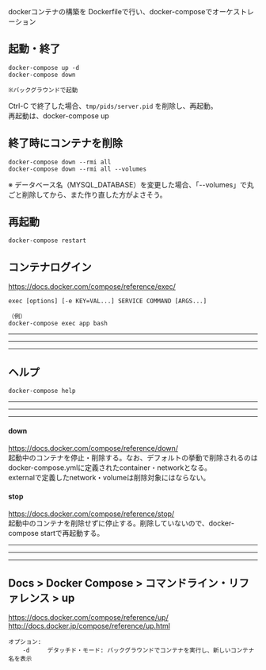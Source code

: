 dockerコンテナの構築を Dockerfileで行い、docker-composeでオーケストレーション

## 起動・終了
```
docker-compose up -d
docker-compose down

※バックグラウンドで起動
```
Ctrl-C で終了した場合、```tmp/pids/server.pid``` を削除し、再起動。  
再起動は、docker-compose up


## 終了時にコンテナを削除
```
docker-compose down --rmi all
docker-compose down --rmi all --volumes
```
※ データベース名（MYSQL_DATABASE）を変更した場合、「--volumes」で丸ごと削除してから、また作り直した方がよさそう。


## 再起動
```
docker-compose restart
```

## コンテナログイン
https://docs.docker.com/compose/reference/exec/
```
exec [options] [-e KEY=VAL...] SERVICE COMMAND [ARGS...]

（例）
docker-compose exec app bash
```


_____________________________________________________________________________________
_____________________________________________________________________________________
_____________________________________________________________________________________
## ヘルプ
```
docker-compose help
```

_____________________________________________________________________________________
_____________________________________________________________________________________
_____________________________________________________________________________________
#### down  
https://docs.docker.com/compose/reference/down/  
起動中のコンテナを停止・削除する。なお、デフォルトの挙動で削除されるのはdocker-compose.ymlに定義されたcontainer・networkとなる。  
externalで定義したnetwork・volumeは削除対象にはならない。  


#### stop
https://docs.docker.com/compose/reference/stop/  
起動中のコンテナを削除せずに停止する。削除していないので、docker-compose startで再起動する。  

_____________________________________________________________________________________
_____________________________________________________________________________________
_____________________________________________________________________________________
## Docs > Docker Compose > コマンドライン・リファレンス > up
<https://docs.docker.com/compose/reference/up/>  
<http://docs.docker.jp/compose/reference/up.html>  
```
オプション:
    -d     デタッチド・モード: バックグラウンドでコンテナを実行し、新しいコンテナ名を表示
```


